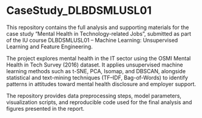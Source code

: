 # CaseStudy_DLBDSMLUSL01

This repository contains the full analysis and supporting materials for the case study “Mental Health in Technology-related Jobs”, submitted as part of the IU course DLBDSMLUSL01 – Machine Learning: Unsupervised Learning and Feature Engineering.

The project explores mental health in the IT sector using the OSMI Mental Health in Tech Survey (2016) dataset. 
It applies unsupervised machine learning methods such as t-SNE, PCA, Isomap, and DBSCAN, alongside statistical and text-mining techniques (TF–IDF, Bag-of-Words) to identify patterns in attitudes toward mental health disclosure and employer support.

The repository provides data preprocessing steps, model parameters, visualization scripts, and reproducible code used for the final analysis and figures presented in the report.